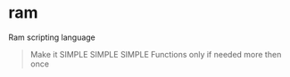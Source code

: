 # ram
Ram scripting language



> Make it SIMPLE SIMPLE SIMPLE
> Functions only if needed more then once

